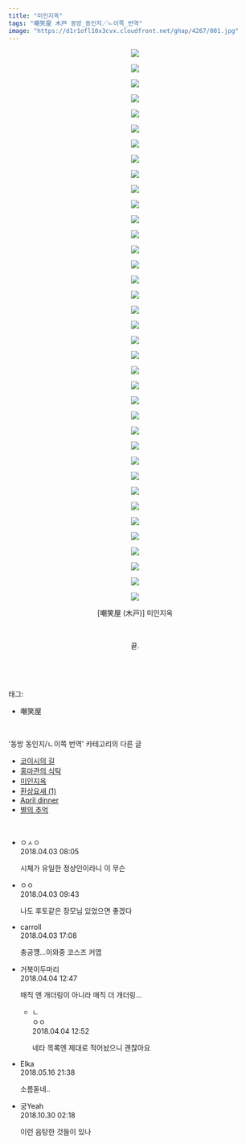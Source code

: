 ```yaml
---
title: "미인지옥"
tags: "嘲笑屋 木戸 동방_동인지／ㄴ이쪽_번역"
image: "https://d1r1ofl10x3cvx.cloudfront.net/ghap/4267/001.jpg"
---
```

<div class="article">
<p style="text-align: center; clear: none; float: none;"><img src="{{ site.imgserver7 }}/ghap/4267/001.jpg"/></p>
<p style="text-align: center; clear: none; float: none;"><img src="{{ site.imgserver7 }}/ghap/4267/002.jpg"/></p>
<p style="text-align: center; clear: none; float: none;"><img src="{{ site.imgserver7 }}/ghap/4267/003.jpg"/></p>
<p style="text-align: center; clear: none; float: none;"><img src="{{ site.imgserver7 }}/ghap/4267/004.jpg"/></p>
<p style="text-align: center; clear: none; float: none;"><img src="{{ site.imgserver7 }}/ghap/4267/005.jpg"/></p>
<p style="text-align: center; clear: none; float: none;"><img src="{{ site.imgserver7 }}/ghap/4267/006.jpg"/></p>
<p style="text-align: center; clear: none; float: none;"><img src="{{ site.imgserver7 }}/ghap/4267/007.jpg"/></p>
<p style="text-align: center; clear: none; float: none;"><img src="{{ site.imgserver7 }}/ghap/4267/008.jpg"/></p>
<p style="text-align: center; clear: none; float: none;"><img src="{{ site.imgserver7 }}/ghap/4267/009.jpg"/></p>
<p style="text-align: center; clear: none; float: none;"><img src="{{ site.imgserver7 }}/ghap/4267/010.jpg"/></p>
<p style="text-align: center; clear: none; float: none;"><img src="{{ site.imgserver7 }}/ghap/4267/011.jpg"/></p>
<p style="text-align: center; clear: none; float: none;"><img src="{{ site.imgserver7 }}/ghap/4267/012.jpg"/></p>
<p style="text-align: center; clear: none; float: none;"><img src="{{ site.imgserver7 }}/ghap/4267/013.jpg"/></p>
<p style="text-align: center; clear: none; float: none;"><img src="{{ site.imgserver7 }}/ghap/4267/014.jpg"/></p>
<p style="text-align: center; clear: none; float: none;"><img src="{{ site.imgserver7 }}/ghap/4267/015.jpg"/></p>
<p style="text-align: center; clear: none; float: none;"><img src="{{ site.imgserver7 }}/ghap/4267/016.jpg"/></p>
<p style="text-align: center; clear: none; float: none;"><img src="{{ site.imgserver7 }}/ghap/4267/017.jpg"/></p>
<p style="text-align: center; clear: none; float: none;"><img src="{{ site.imgserver7 }}/ghap/4267/018.jpg"/></p>
<p style="text-align: center; clear: none; float: none;"><img src="{{ site.imgserver7 }}/ghap/4267/019.jpg"/></p>
<p style="text-align: center; clear: none; float: none;"><img src="{{ site.imgserver7 }}/ghap/4267/020.jpg"/></p>
<p style="text-align: center; clear: none; float: none;"><img src="{{ site.imgserver7 }}/ghap/4267/021.jpg"/></p>
<p style="text-align: center; clear: none; float: none;"><img src="{{ site.imgserver7 }}/ghap/4267/022.jpg"/></p>
<p style="text-align: center; clear: none; float: none;"><img src="{{ site.imgserver7 }}/ghap/4267/023.jpg"/></p>
<p style="text-align: center; clear: none; float: none;"><img src="{{ site.imgserver7 }}/ghap/4267/024.jpg"/></p>
<p style="text-align: center; clear: none; float: none;"><img src="{{ site.imgserver7 }}/ghap/4267/025.jpg"/></p>
<p style="text-align: center; clear: none; float: none;"><img src="{{ site.imgserver7 }}/ghap/4267/026.jpg"/></p>
<p style="text-align: center; clear: none; float: none;"><img src="{{ site.imgserver7 }}/ghap/4267/027.jpg"/></p>
<p style="text-align: center; clear: none; float: none;"><img src="{{ site.imgserver7 }}/ghap/4267/028.jpg"/></p>
<p style="text-align: center; clear: none; float: none;"><img src="{{ site.imgserver7 }}/ghap/4267/029.jpg"/></p>
<p style="text-align: center; clear: none; float: none;"><img src="{{ site.imgserver7 }}/ghap/4267/030.jpg"/></p>
<p style="text-align: center; clear: none; float: none;"><img src="{{ site.imgserver7 }}/ghap/4267/031.jpg"/></p>
<p style="text-align: center; clear: none; float: none;"><img src="{{ site.imgserver7 }}/ghap/4267/032.jpg"/></p>
<p style="text-align: center; clear: none; float: none;"><img src="{{ site.imgserver7 }}/ghap/4267/033.jpg"/></p>
<p style="text-align: center; clear: none; float: none;"><img src="{{ site.imgserver7 }}/ghap/4267/034.jpg"/></p>
<p style="text-align: center; clear: none; float: none;"><img src="{{ site.imgserver7 }}/ghap/4267/035.jpg"/></p>
<p style="text-align: center; clear: none; float: none;"><img src="{{ site.imgserver7 }}/ghap/4267/036.jpg"/></p>
<p style="text-align: center; clear: none; float: none;"><img src="{{ site.imgserver7 }}/ghap/4267/037.jpg"/></p>
<p style="text-align: center; clear: none; float: none;">[嘲笑屋 (木戸)] 미인지옥</p>
<p style="text-align: center; clear: none; float: none;"><br/></p>
<p style="text-align: center; clear: none; float: none;">끝.</p>
<p><br/></p>
</div><br/>
<div class="tagTrail">
<p>태그: </p>
<ul>
<li>嘲笑屋</li>
</ul>
</div><br/>
<div class="another">
<p>'동방 동인지/ㄴ이쪽 번역' 카테고리의 다른 글</p>
<ul>
<li><a href="/ghap_4276">코이시의 길</a></li>
<li><a href="/ghap_4271">홍마관의 식탁</a></li>
<li><a href="/ghap_4267">미인지옥</a></li>
<li><a href="/ghap_4266">환상요새 (1)</a></li>
<li><a href="/ghap_4235">April dinner</a></li>
<li><a href="/ghap_4234">별의 추억</a></li>
</ul>
</div><br/>
<div class="cb_module cb_fluid">
<div class="cb_wrt cb_profile">
<div class="comment">
<ul>
<li class="cb_thumb_off" id="comment15232270">
<div class="cb_comment_area">
<div class="cb_info_area">
<div class="cb_section">
<span class="cb_nick_name">ㅇㅅㅇ</span>
</div>
<div class="cb_section">
<span class="cb_date">2018.04.03 08:05 </span>
</div>
</div>
<div class="cb_dsc_comment">
<p class="cb_dsc">
											시체가 유일한 정상인이라니 이 무슨
										</p>
</div>
</div></li>
<li class="cb_thumb_off" id="comment15232307">
<div class="cb_comment_area">
<div class="cb_info_area">
<div class="cb_section">
<span class="cb_nick_name">ㅇㅇ</span>
</div>
<div class="cb_section">
<span class="cb_date">2018.04.03 09:43 </span>
</div>
</div>
<div class="cb_dsc_comment">
<p class="cb_dsc">
											나도 후토같은 장모님 있었으면 좋겠다
										</p>
</div>
</div></li>
<li class="cb_thumb_off" id="comment15232492">
<div class="cb_comment_area">
<div class="cb_info_area">
<div class="cb_section">
<span class="cb_nick_name">carroll</span>
</div>
<div class="cb_section">
<span class="cb_date">2018.04.03 17:08 </span>
</div>
</div>
<div class="cb_dsc_comment">
<p class="cb_dsc">
											충공꺵...이와중 코스즈 커엽
										</p>
</div>
</div></li>
<li class="cb_thumb_off" id="comment15233029">
<div class="cb_comment_area">
<div class="cb_info_area">
<div class="cb_section">
<span class="cb_nick_name">거북이두마리</span>
</div>
<div class="cb_section">
<span class="cb_date">2018.04.04 12:47 </span>
</div>
</div>
<div class="cb_dsc_comment">
<p class="cb_dsc">
											매직 앤 개더링이 아니라 매직 더 개더링...
										</p>
</div>
<ul>
<li class="cb_thumb_off" id="comment15233030">
<span class="cb_bu_subnode">ㄴ</span>
<div class="cb_comment_area">
<div class="cb_info_area">
<div class="cb_section">
<span class="cb_nick_name">ㅇㅇ</span>
</div>
<div class="cb_section">
<span class="cb_date">2018.04.04 12:52 </span>
</div>
</div>
<div class="cb_dsc_comment">
<p class="cb_dsc">
																네타 목록엔 제대로 적어놨으니 괜찮아요
															</p>
</div>
</div>
</li>
</ul>
</div></li>
<li class="cb_thumb_off" id="comment15257427">
<div class="cb_comment_area">
<div class="cb_info_area">
<div class="cb_section">
<span class="cb_nick_name">Elka</span>
</div>
<div class="cb_section">
<span class="cb_date">2018.05.16 21:38 </span>
</div>
</div>
<div class="cb_dsc_comment">
<p class="cb_dsc">
											소름돋네..
										</p>
</div>
</div></li>
<li class="cb_thumb_off" id="comment15364793">
<div class="cb_comment_area">
<div class="cb_info_area">
<div class="cb_section">
<span class="cb_nick_name">궁Yeah</span>
</div>
<div class="cb_section">
<span class="cb_date">2018.10.30 02:18 </span>
</div>
</div>
<div class="cb_dsc_comment">
<p class="cb_dsc">
											이런 음탕한 것들이 있나
										</p>
</div>
</div></li>
</ul>
</div>
</div><!-- commentList close -->
</div><br/>
